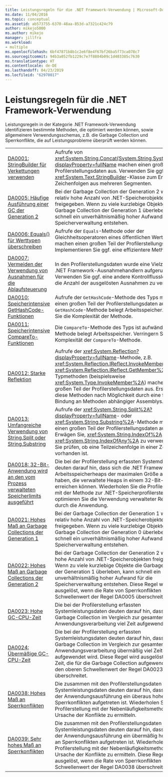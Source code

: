 ```yaml
---
title: Leistungsregeln für die .NET Framework-Verwendung | Microsoft-Dokumentation
ms.date: 11/04/2016
ms.topic: conceptual
ms.assetid: ab573755-6370-48aa-853d-a7321c424c79
author: mikejo5000
ms.author: mikejo
manager: jillfra
ms.workload:
- multiple
ms.openlocfilehash: 6bf47871b8b1c2e6f8e4f67bf26ba5f73ca078c7
ms.sourcegitcommit: 94b3a052fb1229c7e7f8804b09c1d403385c7630
ms.translationtype: HT
ms.contentlocale: de-DE
ms.lasthandoff: 04/23/2019
ms.locfileid: "62970017"
---
```

# <a name="net-framework-usage-performance-rules"></a>Leistungsregeln für die .NET Framework-Verwendung
Leistungsregeln in der Kategorie .NET Framework-Verwendung identifizieren bestimmte Methoden, die optimiert werden können, sowie allgemeinere Verwendungsschemas, z.B. die Garbage Collection und Sperrkonflikte, die auf Leistungsprobleme überprüft werden können.

|||
|-|-|
|[DA0001: StringBuilder für Verkettungen verwenden](../profiling/da0001-use-stringbuilder-for-concatenations.md)|Aufrufe von <xref:System.String.Concat(System.String,System.String)?displayProperty=fullName> machen einen großen Teil der Profilerstellungsdaten aus. Verwenden Sie ggf. die <xref:System.Text.StringBuilder>-Klasse zum Erstellen von Zeichenfolgen aus mehreren Segmenten.|
|[DA0005: Häufige Ausführung einer GC der Generation 2](../profiling/da0005-frequent-gc2-collections.md)|Bei der Garbage Collection der Generation 2 wird eine relativ hohe Anzahl von .NET-Speicherobjekten freigegeben. Wenn zu viele kurzlebige Objekte die Garbage Collection der Generation 1 überleben, kann schnell ein unverhältnismäßig hoher Aufwand für die Speicherverwaltung entstehen.|
|[DA0006: Equals() für Werttypen überschreiben](../profiling/da0006-override-equals-parens-for-value-types.md)|Aufrufe der `Equals`-Methode oder der Gleichheitsoperatoren eines öffentlichen Werttyps machen einen großen Teil der Profilerstellungsdaten aus. Implementieren Sie ggf. eine effizientere Methode.|
|[DA0007: Vermeiden der Verwendung von Ausnahmen für die Ablaufsteuerung](../profiling/da0007-avoid-using-exceptions-for-control-flow.md)|In den Profilerstellungsdaten wurde eine Vielzahl von .NET Framework-Ausnahmehandlern aufgerufen. Verwenden Sie ggf. eine andere Kontrollflusslogik, um die Anzahl der ausgelösten Ausnahmen zu verringern.|
|[DA0010: Speicherintensive GetHashCode-Funktionen](../profiling/da0010-expensive-gethashcode.md)|Aufrufe der `GetHashCode`-Methode des Typs machen einen großen Teil der Profilerstellungsdaten aus, oder die `GetHashCode`-Methode belegt Arbeitsspeicher. Verringern Sie die Komplexität der Methode.|
|[DA0011: Speicherintensive CompareTo-Funktionen](../profiling/da0011-expensive-compareto.md)|Die `CompareTo`-Methode des Typs ist aufwändig, oder die Methode belegt Arbeitsspeicher. Verringern Sie die Komplexität der `CompareTo`-Methode.|
|[DA0012: Starke Reflektion](../profiling/da0012-significant-amount-of-reflection.md)|Aufrufe der <xref:System.Reflection?displayProperty=fullName>-Methode, z.B. <xref:System.Reflection.IReflect.InvokeMember%2A> und <xref:System.Reflection.IReflect.GetMember%2A> oder der Typmethoden (beispielsweise <xref:System.Type.InvokeMember%2A>) machen einen großen Teil der Profilerstellungsdaten aus. Ersetzen Sie diese Methoden nach Möglichkeit durch eine frühe Bindung an Methoden abhängiger Assemblys.|
|[DA0013: Umfangreiche Verwendung von String.Split oder String.Substring](../profiling/da0013-high-usage-of-string-split-or-string-substring.md)|Aufrufe der <xref:System.String.Split%2A?displayProperty=fullName>- oder <xref:System.String.Substring%2A>-Methode machen einen großen Teil der Profilerstellungsdaten aus. Erwägen Sie, <xref:System.String.IndexOf%2A> oder <xref:System.String.IndexOfAny%2A> zu verwenden, wenn Sie prüfen, ob eine Teilzeichenfolge in einer Zeichenfolge vorhanden ist.|
|[DA0018: 32-Bit-Anwendung wird an den vom Prozess verwalteten Speicherlimits ausgeführt](../profiling/da0018-32-bit-application-running-at-process-managed-memory-limits.md)|Die bei der Profilerstellung erfassten Systemdaten deuten darauf hin, dass sich die .NET Framework-Arbeitsspeicherheaps der maximalen Größe angenähert haben, die verwaltete Heaps in einem 32-Bit-Prozess erreichen können. Wiederholen Sie die Profilerstellung mit der Methode zur .NET-Speicherprofilerstellung, und optimieren Sie die Verwendung verwalteter Ressourcen durch die Anwendung.|
|[DA0021: Hohes Maß an Garbage Collections der Generation 1](../profiling/da0021-high-rate-of-gen-1-garbage-collections.md)|Bei der Garbage Collection der Generation 1 wird eine relativ hohe Anzahl von .NET-Speicherobjekten freigegeben. Wenn zu viele kurzlebige Objekte die Garbage Collection der Generation 0 überleben, kann schnell ein unverhältnismäßig hoher Aufwand für die Speicherverwaltung entstehen.|
|[DA0022: Hohes Maß an Garbage Collections der Generation 2](../profiling/da0022-high-rate-of-gen-2-garbage-collections.md)|Bei der Garbage Collection der Generation 2 wird eine hohe Anzahl von .NET-Speicherobjekten freigegeben. Wenn zu viele kurzlebige Objekte die Garbage Collection der Generation 1 überleben, kann schnell ein unverhältnismäßig hoher Aufwand für die Speicherverwaltung entstehen. Diese Regel wird ausgelöst, wenn die Rate von Sperrkonflikten den oberen Schwellenwert der Regel DA0005 überschreitet.|
|[DA0023: Hohe GC-CPU-Zeit](../profiling/da0023-high-gc-cpu-time.md)|Die bei der Profilerstellung erfassten Systemleistungsdaten deuten darauf hin, dass für die Garbage Collection im Vergleich zur gesamten Anwendungsverarbeitung viel Zeit aufgewendet wird.|
|[DA0024: Übermäßige GC-CPU-Zeit](../profiling/da0024-excessive-gc-cpu-time.md)|Die bei der Profilerstellung erfassten Systemleistungsdaten deuten darauf hin, dass für die Garbage Collection im Vergleich zur gesamten Anwendungsverarbeitung übermäßig viel Zeit aufgewendet wird. Diese Regel wird ausgelöst, wenn die Zeit, die für die Garbage Collection aufgewendet wurde, den oberen Schwellenwert der Regel DA0023 überschreitet.|
|[DA0038: Hohes Maß an Sperrkonflikten](../profiling/da0038-high-rate-of-lock-contentions.md)|Die zusammen mit den Profilerstellungsdaten erfassten Systemleistungsdaten deuten darauf hin, dass während der Anwendungsausführung ein überaus hohes Maß an Sperrkonflikten aufgetreten ist. Wiederholen Sie die Profilerstellung mit der Nebenläufigkeitsmethode, um die Ursache der Konflikte zu ermitteln.|
|[DA0039: Sehr hohes Maß an Sperrkonflikten](../profiling/da0039-very-high-rate-of-lock-contentions.md)|Die zusammen mit den Profilerstellungsdaten erfassten Systemleistungsdaten deuten darauf hin, dass während der Anwendungsausführung ein übermäßig hohes Maß an Sperrkonflikten aufgetreten ist. Wiederholen Sie die Profilerstellung mit der Nebenläufigkeitsmethode, um die Ursache der Konflikte zu ermitteln. Diese Regel wird ausgelöst, wenn die Rate von Sperrkonflikten den oberen Schwellenwert der Regel DA0038 überschreitet.|